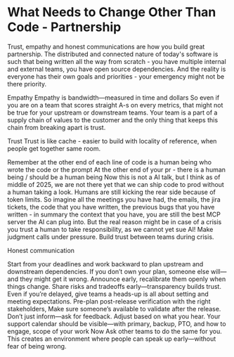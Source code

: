 # What Needs to Change Other Than Code - Partnership

Trust, empathy and honest communications are how you build great partnership.
The distributed and connected nature of today's software is such that being written all the way from scratch - you have multiple internal and external teams, you have open source dependencies. And the reality is everyone has their own goals and priorities - your emergency might not be there priority.

Empathy
Empathy is bandwidth—measured in time and dollars
So even if you are on a team that scores straight A-s on every metrics, that might not be true for your upstream or downstream teams. Your team is a part of a supply chain of values to the customer and the only thing that keeps this chain from breaking apart is trust.

Trust
Trust is like cache - easier to build with locality of reference, when people get together same room. 

Remember at the other end of each line of code is a human being who wrote the code or the prompt
At the other end of your pr - there is a human being / should be a human being
Now this is not a AI talk, but I think as of middle of 2025, we are not there yet that we can ship code to prod without a human taking a look.
Humans are still kicking the rear side because of token limits.
So imagine all the meetings you have had, the emails, the jira tickets, the code that you have written, the previous bugs that you have written - in summary the context that you have, you are still the best MCP server the AI can plug into.
But the real reason might be in case of a crisis you trust a human to take responsibility, as we cannot yet sue AI!
Make judgment calls under pressure. Build trust between teams during crisis.


Honest communication

Start from your deadlines and work backward to plan upstream and downstream dependencies.
If you don’t own your plan, someone else will—and they might get it wrong.
Announce early, recalibrate them openly when things change.
Share risks and tradeoffs early—transparency builds trust.
Even if you’re delayed, give teams a heads-up is all about setting and meeting expectations.
Pre-plan post-release verification with the right stakeholders, Make sure someone’s available to validate after the release.
Don’t just inform—ask for feedback. Adjust based on what you hear.
Your support calendar should be visible—with primary, backup, PTO, and how to engage, scope of your work
Now Ask other teams to do the same for you.
This creates an environment where people can speak up early—without fear of being wrong.




 


